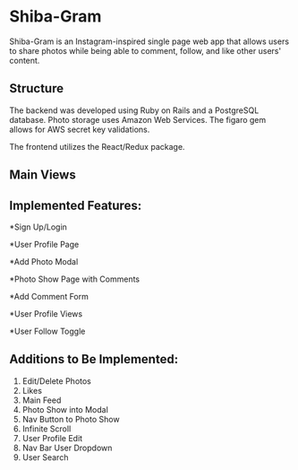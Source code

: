 # Shiba-Gram 
Shiba-Gram is an Instagram-inspired single page web app that allows users to share photos while being able to comment, follow, and like other users' content. 

## Structure 

The backend was developed using Ruby on Rails and a PostgreSQL database. Photo storage uses Amazon Web Services. The figaro gem allows for AWS secret key validations. 

The frontend utilizes the React/Redux package. 

## Main Views 






## Implemented Features: 
*Sign Up/Login 

*User Profile Page 

*Add Photo Modal 

*Photo Show Page with Comments

*Add Comment Form 

*User Profile Views 

*User Follow Toggle 

## Additions to Be Implemented: 
1. Edit/Delete Photos
2. Likes
3. Main Feed 
4. Photo Show into Modal 
5. Nav Button to Photo Show 
6. Infinite Scroll 
7. User Profile Edit
8. Nav Bar User Dropdown 
9. User Search 
